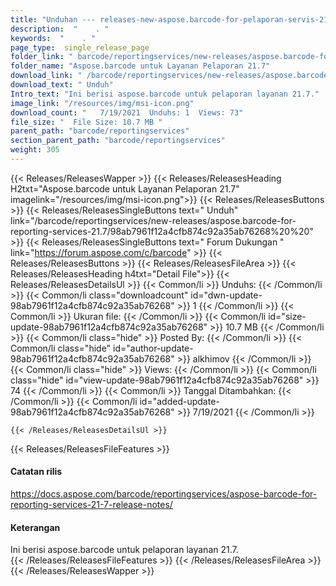 ```yaml
---
title: "Unduhan --- releases-new-aspose.barcode-for-pelaporan-servis-21.7." 
description:  "    . " 
keywords:  "    . " 
page_type:  single_release_page
folder_link: " barcode/reportingservices/new-releases/aspose.barcode-for-reporting-services-21.7/"
folder_name: "Aspose.barcode untuk Layanan Pelaporan 21.7"
download_link: " /barcode/reportingservices/new-releases/aspose.barcode-for-reporting-services-21.7/98ab7961f12a4cfb874c92a35ab76268"
download_text: " Unduh"
Intro_text: "Ini berisi aspose.barcode untuk pelaporan layanan 21.7."
image_link: "/resources/img/msi-icon.png"
download_count: "   7/19/2021  Unduhs: 1  Views: 73"
file_size: "  File Size: 10.7 MB "
parent_path: "barcode/reportingservices"
section_parent_path: "barcode/reportingservices"
weight: 305
---
```


{{< Releases/ReleasesWapper >}}
  {{< Releases/ReleasesHeading H2txt="Aspose.barcode untuk Layanan Pelaporan 21.7" imagelink="/resources/img/msi-icon.png">}}
  {{< Releases/ReleasesButtons >}}
    {{< Releases/ReleasesSingleButtons text=" Unduh" link="/barcode/reportingservices/new-releases/aspose.barcode-for-reporting-services-21.7/98ab7961f12a4cfb874c92a35ab76268%20%20" >}}
    {{< Releases/ReleasesSingleButtons text=" Forum Dukungan " link="https://forum.aspose.com/c/barcode" >}}
  {{< Releases/ReleasesButtons >}}
  {{< Releases/ReleasesFileArea >}}
    {{< Releases/ReleasesHeading h4txt="Detail File">}}
    {{< Releases/ReleasesDetailsUl >}}
            {{< Common/li  >}} Unduhs: {{< /Common/li >}} 
      {{< Common/li class="downloadcount" id="dwn-update-98ab7961f12a4cfb874c92a35ab76268" >}} 1 {{< /Common/li >}} 
      {{< Common/li  >}} Ukuran file: {{< /Common/li >}} 
      {{< Common/li id="size-update-98ab7961f12a4cfb874c92a35ab76268" >}} 10.7 MB {{< /Common/li >}} 
      {{< Common/li  class="hide" >}} Posted By: {{< /Common/li >}} 
      {{< Common/li class="hide" id="author-update-98ab7961f12a4cfb874c92a35ab76268" >}} alkhimov {{< /Common/li >}} 
      {{< Common/li class="hide"  >}} Views: {{< /Common/li >}} 
      {{< Common/li class="hide" id="view-update-98ab7961f12a4cfb874c92a35ab76268" >}} 74 {{< /Common/li >}} 
      {{< Common/li  >}} Tanggal Ditambahkan: {{< /Common/li >}} 
      {{< Common/li id="added-update-98ab7961f12a4cfb874c92a35ab76268" >}} 7/19/2021 {{< /Common/li >}} 

    {{< /Releases/ReleasesDetailsUl >}}

  {{< Releases/ReleasesFileFeatures >}}
      <h4>Catatan rilis</h4><div><a href="https://docs.aspose.com/barcode/reportingservices/aspose-barcode-for-reporting-services-21-7-release-notes/">https://docs.aspose.com/barcode/reportingservices/aspose-barcode-for-reporting-services-21-7-release-notes/</a></div><h4>Keterangan</h4><div class="HTMLDescription">Ini berisi aspose.barcode untuk pelaporan layanan 21.7.</div>
  {{< /Releases/ReleasesFileFeatures >}}
 {{< /Releases/ReleasesFileArea >}}
{{< /Releases/ReleasesWapper >}}


